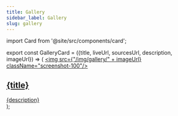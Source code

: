 ```yaml
---
title: Gallery
sidebar_label: Gallery
slug: gallery
---
```


import Card from '@site/src/components/card';

export const GalleryCard = ({title, liveUrl, sourcesUrl, description, imageUrl}) => (
    <Card>
      <a className="gallery-live-link" href={liveUrl}>
        <img src={"/img/gallery/" + imageUrl} className="screenshot-100"/>
        <h2>{title}</h2>
        <div className="gallery-description">{description}</div>
      </a>
      <div className="gallery-footer">
        <a className="gallery-github-link" href={sourcesUrl} title="View source code"></a>
      </div>
    </Card>
);

<div className="margin-top--lg">
  <section className="gallery-grid">
    <GalleryCard
      title="To-Do"
      imageUrl="todo.png"
      description="A classic To-Do app inspired by TodoMVC project."
      liveUrl="https://flet-todo.pages.dev"
      sourcesUrl="https://github.com/flet-dev/examples/blob/main/python/apps/todo/todo.py"
      />
    <GalleryCard
      title="Icons browser"
      imageUrl="icons-browser.png"
      description="Quickly search through icons collection to use in your app."
      liveUrl="https://flet-icons-browser.pages.dev"
      sourcesUrl="https://github.com/flet-dev/examples/blob/main/python/apps/icons-browser/main.py"
      />
    <GalleryCard
      title="Calculator"
      imageUrl="calc.png"
      description="A simple calculator app."
      liveUrl="https://flet-calc.pages.dev"
      sourcesUrl="https://github.com/flet-dev/examples/blob/main/python/tutorials/calc/calc.py"
      />
    <GalleryCard
      title="Solitaire"
      imageUrl="solitaire.png"
      description="Learn how to handle gestures and position controls on a page."
      liveUrl="https://flet-solitaire.pages.dev"
      sourcesUrl="https://github.com/flet-dev/examples/tree/main/python/tutorials/solitaire/solitaire-final-part1"
      />
    <GalleryCard
      title="Chat"
      imageUrl="chat.gif"
      description="Multi-user realtime chat."
      liveUrl="https://flet-chat.fly.dev"
      sourcesUrl="https://github.com/flet-dev/examples/blob/main/python/tutorials/chat/chat.py" 
      />
    <GalleryCard
      title="Trolli"
      imageUrl="trolli.png"
      description="A clone of Trello."
      liveUrl="https://flet-boards.pages.dev"
      sourcesUrl="https://github.com/flet-dev/examples/tree/main/python/apps/trolli" 
      />
  </section>
</div>